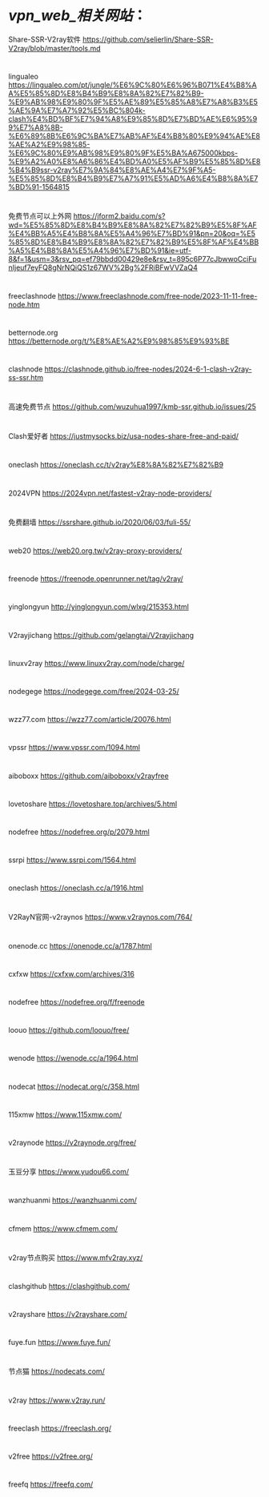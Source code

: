  #                                                          ***vpn_web_相关网站***：

Share-SSR-V2ray软件     https://github.com/selierlin/Share-SSR-V2ray/blob/master/tools.md
#

lingualeo						    https://lingualeo.com/pt/jungle/%E6%9C%80%E6%96%B071%E4%B8%AA%E5%85%8D%E8%B4%B9%E8%8A%82%E7%82%B9-%E9%AB%98%E9%80%9F%E5%AE%89%E5%85%A8%E7%A8%B3%E5%AE%9A%E7%A7%92%E5%BC%804k-clash%E4%BD%BF%E7%94%A8%E9%85%8D%E7%BD%AE%E6%95%99%E7%A8%8B-%E6%89%8B%E6%9C%BA%E7%AB%AF%E4%B8%80%E9%94%AE%E8%AE%A2%E9%98%85-%E6%9C%80%E9%AB%98%E9%80%9F%E5%BA%A675000kbps-%E9%A2%A0%E8%A6%86%E4%BD%A0%E5%AF%B9%E5%85%8D%E8%B4%B9ssr-v2ray%E7%9A%84%E8%AE%A4%E7%9F%A5-%E5%85%8D%E8%B4%B9%E7%A7%91%E5%AD%A6%E4%B8%8A%E7%BD%91-1564815
#
免费节点可以上外网				https://jform2.baidu.com/s?wd=%E5%85%8D%E8%B4%B9%E8%8A%82%E7%82%B9%E5%8F%AF%E4%BB%A5%E4%B8%8A%E5%A4%96%E7%BD%91&pn=20&oq=%E5%85%8D%E8%B4%B9%E8%8A%82%E7%82%B9%E5%8F%AF%E4%BB%A5%E4%B8%8A%E5%A4%96%E7%BD%91&ie=utf-8&f=1&usm=3&rsv_pq=ef79bbdd00429e8e&rsv_t=895c6P77cJbwwoCciFunIjeuf7eyFQ8gNrNQiQS1z67WV%2Bg%2FRiBFwVVZaQ4
#
freeclashnode					  https://www.freeclashnode.com/free-node/2023-11-11-free-node.htm
#
betternode.org					https://betternode.org/t/%E8%AE%A2%E9%98%85%E9%93%BE	
#
clashnode					      https://clashnode.github.io/free-nodes/2024-6-1-clash-v2ray-ss-ssr.htm
#
高速免费节点        			https://github.com/wuzuhua1997/kmb-ssr.github.io/issues/25
#
Clash爱好者					    https://justmysocks.biz/usa-nodes-share-free-and-paid/
#
oneclash						    https://oneclash.cc/t/v2ray%E8%8A%82%E7%82%B9
#
2024VPN						      https://2024vpn.net/fastest-v2ray-node-providers/
#
免费翻墙						      https://ssrshare.github.io/2020/06/03/fuli-55/
#
web20						        https://web20.org.tw/v2ray-proxy-providers/
#
freenode					     	https://freenode.openrunner.net/tag/v2ray/
#
yinglongyun				    	http://yinglongyun.com/wlxg/215353.html
#
V2rayjichang				  	https://github.com/gelangtai/V2rayjichang
#
linuxv2ray				    	https://www.linuxv2ray.com/node/charge/
#
nodegege				      	https://nodegege.com/free/2024-03-25/
#
wzz77.com				      	https://wzz77.com/article/20076.html
#
vpssr					        	https://www.vpssr.com/1094.html
#
aiboboxx					    	https://github.com/aiboboxx/v2rayfree
#
lovetoshare				    	https://lovetoshare.top/archives/5.html
#
nodefree					    	https://nodefree.org/p/2079.html
#
ssrpi							      https://www.ssrpi.com/1564.html
#
oneclash					    	https://oneclash.cc/a/1916.html
#
V2RayN官网-v2raynos			https://www.v2raynos.com/764/
#
onenode.cc				    	https://onenode.cc/a/1787.html
#
cxfxw					        	https://cxfxw.com/archives/316
#
nodefree					    	https://nodefree.org/f/freenode
#
loouo						        https://github.com/loouo/free/
#
wenode						      https://wenode.cc/a/1964.html
#
nodecat						      https://nodecat.org/c/358.html
#
115xmw						      https://www.115xmw.com/
#
v2raynode					      https://v2raynode.org/free/
#
玉豆分享					      	https://www.yudou66.com/
#
wanzhuanmi				   	  https://wanzhuanmi.com/
#
cfmem						        https://www.cfmem.com/
#
v2ray节点购买				  	https://www.mfv2ray.xyz/
#
clashgithub				    	https://clashgithub.com/
#
v2rayshare					    https://v2rayshare.com/
#
fuye.fun					    	https://www.fuye.fun/
#
节点猫						        https://nodecats.com/
#
v2ray						        https://www.v2ray.run/
#
freeclash					    	https://freeclash.org/
#
v2free						      https://v2free.org/
#
freefq						      https://freefq.com/
